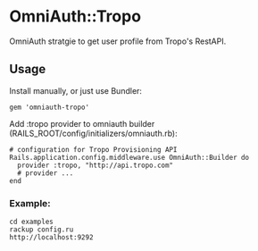 # OmniAuth::Tropo

OmniAuth stratgie to get user profile from Tropo's RestAPI.

## Usage

Install manually, or just use Bundler:

    gem 'omniauth-tropo'

Add :tropo provider to omniauth builder (RAILS_ROOT/config/initializers/omniauth.rb):

    # configuration for Tropo Provisioning API
    Rails.application.config.middleware.use OmniAuth::Builder do
      provider :tropo, "http://api.tropo.com"
      # provider ...
    end

### Example:

    cd examples
    rackup config.ru
    http://localhost:9292
